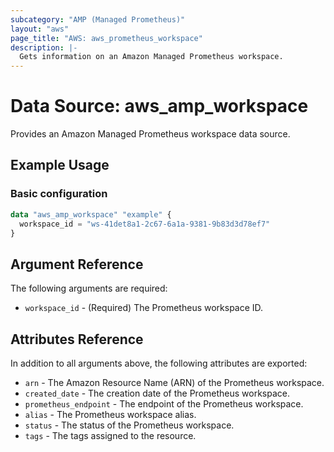 ```yaml
---
subcategory: "AMP (Managed Prometheus)"
layout: "aws"
page_title: "AWS: aws_prometheus_workspace"
description: |-
  Gets information on an Amazon Managed Prometheus workspace.
---
```


# Data Source: aws_amp_workspace

Provides an Amazon Managed Prometheus workspace data source.

## Example Usage

### Basic configuration

```terraform
data "aws_amp_workspace" "example" {
  workspace_id = "ws-41det8a1-2c67-6a1a-9381-9b83d3d78ef7"
}
```

## Argument Reference

The following arguments are required:

* `workspace_id` - (Required) The Prometheus workspace ID.

## Attributes Reference

In addition to all arguments above, the following attributes are exported:

* `arn` - The Amazon Resource Name (ARN) of the Prometheus workspace.
* `created_date` - The creation date of the Prometheus workspace.
* `prometheus_endpoint` - The endpoint of the Prometheus workspace.
* `alias` - The Prometheus workspace alias.
* `status` - The status of the Prometheus workspace.
* `tags` - The tags assigned to the resource.